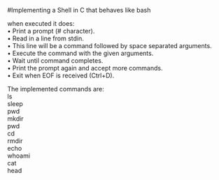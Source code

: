 #Implementing a Shell in C that behaves like bash

when executed it does:\
• Print a prompt (# character).\
• Read in a line from stdin.\
• This line will be a command followed by space separated arguments.\
• Execute the command with the given arguments.\
• Wait until command completes.\
• Print the prompt again and accept more commands.\
• Exit when EOF is received (Ctrl+D).

The implemented commands are:\
ls\
sleep\
pwd\
mkdir\
pwd\
cd\
rmdir\
echo\
whoami\
cat\
head